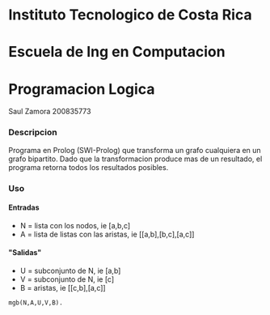 # Instituto Tecnologico de Costa Rica
# Escuela de Ing en Computacion
# Programacion Logica

Saul Zamora
200835773

### Descripcion
Programa en Prolog (SWI-Prolog) que transforma un grafo cualquiera en un grafo bipartito. Dado que la transformacion produce mas de un resultado, el programa retorna todos los resultados posibles.

### Uso

#### Entradas
* N = lista con los nodos, ie [a,b,c]
* A = lista de listas con las aristas, ie [[a,b],[b,c],[a,c]]

#### "Salidas"
* U = subconjunto de N, ie [a,b]
* V = subconjunto de N, ie [c]
* B = aristas, ie [[c,b],[a,c]]

`mgb(N,A,U,V,B).`
